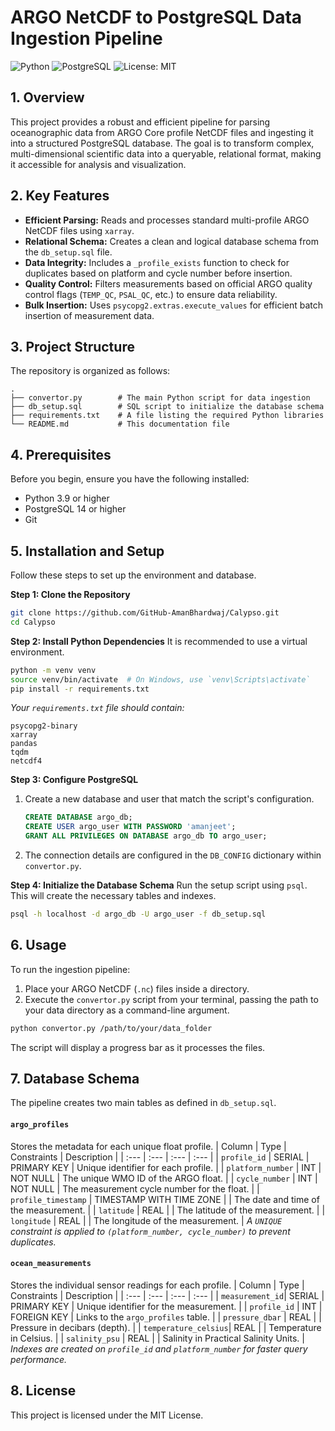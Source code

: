 # ARGO NetCDF to PostgreSQL Data Ingestion Pipeline

![Python](https://img.shields.io/badge/Python-3.9%2B-blue.svg)
![PostgreSQL](https://img.shields.io/badge/PostgreSQL-14%2B-blue.svg)
![License: MIT](https://img.shields.io/badge/License-MIT-yellow.svg)

## 1. Overview

This project provides a robust and efficient pipeline for parsing oceanographic data from ARGO Core profile NetCDF files and ingesting it into a structured PostgreSQL database. The goal is to transform complex, multi-dimensional scientific data into a queryable, relational format, making it accessible for analysis and visualization.

## 2. Key Features

-   **Efficient Parsing:** Reads and processes standard multi-profile ARGO NetCDF files using `xarray`.
-   **Relational Schema:** Creates a clean and logical database schema from the `db_setup.sql` file.
-   **Data Integrity:** Includes a `_profile_exists` function to check for duplicates based on platform and cycle number before insertion.
-   **Quality Control:** Filters measurements based on official ARGO quality control flags (`TEMP_QC`, `PSAL_QC`, etc.) to ensure data reliability.
-   **Bulk Insertion:** Uses `psycopg2.extras.execute_values` for efficient batch insertion of measurement data.

## 3. Project Structure

The repository is organized as follows:

```
.
├── convertor.py        # The main Python script for data ingestion
├── db_setup.sql        # SQL script to initialize the database schema
├── requirements.txt    # A file listing the required Python libraries
└── README.md           # This documentation file
```

## 4. Prerequisites

Before you begin, ensure you have the following installed:
-   Python 3.9 or higher
-   PostgreSQL 14 or higher
-   Git

## 5. Installation and Setup

Follow these steps to set up the environment and database.

**Step 1: Clone the Repository**
```bash
git clone https://github.com/GitHub-AmanBhardwaj/Calypso.git
cd Calypso
```

**Step 2: Install Python Dependencies**
It is recommended to use a virtual environment.
```bash
python -m venv venv
source venv/bin/activate  # On Windows, use `venv\Scripts\activate`
pip install -r requirements.txt
```
*Your `requirements.txt` file should contain:*
```
psycopg2-binary
xarray
pandas
tqdm
netcdf4
```

**Step 3: Configure PostgreSQL**
1.  Create a new database and user that match the script's configuration.
    ```sql
    CREATE DATABASE argo_db;
    CREATE USER argo_user WITH PASSWORD 'amanjeet';
    GRANT ALL PRIVILEGES ON DATABASE argo_db TO argo_user;
    ```
2.  The connection details are configured in the `DB_CONFIG` dictionary within `convertor.py`.

**Step 4: Initialize the Database Schema**
Run the setup script using `psql`. This will create the necessary tables and indexes.
```bash
psql -h localhost -d argo_db -U argo_user -f db_setup.sql
```

## 6. Usage

To run the ingestion pipeline:

1.  Place your ARGO NetCDF (`.nc`) files inside a directory.
2.  Execute the `convertor.py` script from your terminal, passing the path to your data directory as a command-line argument.

```bash
python convertor.py /path/to/your/data_folder
```
The script will display a progress bar as it processes the files.

## 7. Database Schema

The pipeline creates two main tables as defined in `db_setup.sql`.

#### `argo_profiles`
Stores the metadata for each unique float profile.
| Column | Type | Constraints | Description |
| :--- | :--- | :--- | :--- |
| `profile_id` | SERIAL | PRIMARY KEY | Unique identifier for each profile. |
| `platform_number` | INT | NOT NULL | The unique WMO ID of the ARGO float. |
| `cycle_number` | INT | NOT NULL | The measurement cycle number for the float. |
| `profile_timestamp` | TIMESTAMP WITH TIME ZONE | | The date and time of the measurement. |
| `latitude` | REAL | | The latitude of the measurement. |
| `longitude` | REAL | | The longitude of the measurement. |
*A `UNIQUE` constraint is applied to `(platform_number, cycle_number)` to prevent duplicates.*

#### `ocean_measurements`
Stores the individual sensor readings for each profile.
| Column | Type | Constraints | Description |
| :--- | :--- | :--- | :--- |
| `measurement_id`| SERIAL | PRIMARY KEY | Unique identifier for the measurement. |
| `profile_id` | INT | FOREIGN KEY | Links to the `argo_profiles` table. |
| `pressure_dbar` | REAL | | Pressure in decibars (depth). |
| `temperature_celsius`| REAL | | Temperature in Celsius. |
| `salinity_psu` | REAL | | Salinity in Practical Salinity Units. |
*Indexes are created on `profile_id` and `platform_number` for faster query performance.*

## 8. License

This project is licensed under the MIT License.
